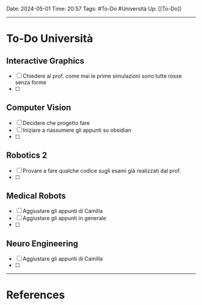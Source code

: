 Date: 2024-05-01
Time: 20:57
Tags: #To-Do #Università 
Up: [[To-Do]]

---
# To-Do Università

## Interactive Graphics
- [ ] Chiedere al prof. come mai le prime simulazioni sono tutte rosse senza forme
- [ ] 

## Computer Vision
- [ ] Decidere che progetto fare
- [ ] Iniziare a riassumere gli appunti su obsidian
- [ ] 

## Robotics 2
- [ ] Provare a fare qualche codice sugli esami già realizzati dal prof.
- [ ] 

## Medical Robots
- [ ] Aggiustare gli appunti di Camilla
- [ ] Aggiustare gli appunti in generale
- [ ] 

## Neuro Engineering
- [ ] Aggiustare gli appunti di Camilla
- [ ] 


---
# References
